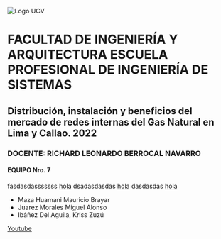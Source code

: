 ![Logo UCV](https://ucv.blackboard.com/branding/_1_1/loginLogo/CustomLoginLogo.png?m=k9sq4hbz)

# FACULTAD DE INGENIERÍA Y ARQUITECTURA ESCUELA PROFESIONAL DE INGENIERÍA DE SISTEMAS

## Distribución, instalación y beneficios del mercado de redes internas del Gas Natural en Lima y Callao. 2022

### DOCENTE: RICHARD LEONARDO BERROCAL NAVARRO

#### EQUIPO Nro. 7

fasdasdasssssss [hola] dsadasdasdas [hola] dasdasdas [hola] 

* Maza Huamani Mauricio Brayar
* Juarez Morales Miguel Alonso
* Ibáñez Del Aguila, Kriss Zuzú


[Youtube](https://www.youtube.com/)





[hola]: https://www.youtube.com/